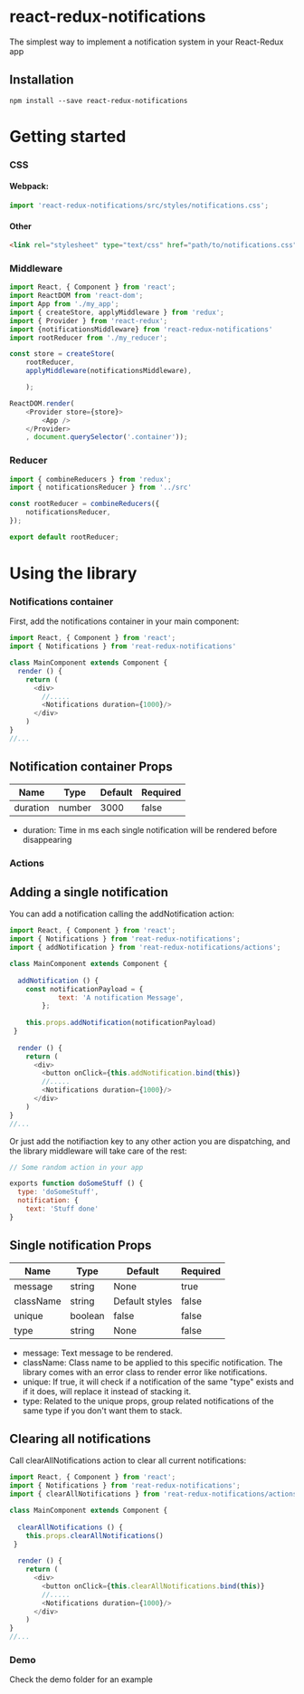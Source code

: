 # react-redux-notifications
The simplest way to implement a notification system in your React-Redux app

## Installation

```
npm install --save react-redux-notifications
```

# Getting started

### CSS

#### Webpack:
```js
import 'react-redux-notifications/src/styles/notifications.css';
```

#### Other
```html
<link rel="stylesheet" type="text/css" href="path/to/notifications.css">
```

### Middleware

```js
import React, { Component } from 'react';
import ReactDOM from 'react-dom';
import App from './my_app';
import { createStore, applyMiddleware } from 'redux';
import { Provider } from 'react-redux';
import {notificationsMiddleware} from 'react-redux-notifications'
import rootReducer from './my_reducer';

const store = createStore(
    rootReducer,
	applyMiddleware(notificationsMiddleware),

	);

ReactDOM.render(
	<Provider store={store}>
		<App />
	</Provider>
	, document.querySelector('.container'));
```
### Reducer

```js
import { combineReducers } from 'redux';
import { notificationsReducer } from '../src'

const rootReducer = combineReducers({
    notificationsReducer,
});

export default rootReducer;
```
# Using the library

### Notifications container

First, add the notifications container in your main component:

```js
import React, { Component } from 'react';
import { Notifications } from 'reat-redux-notifications'

class MainComponent extends Component {
  render () {
    return (
      <div>
        //.....
        <Notifications duration={1000}/>
      </div>
    )
}
//...
```
## Notification container Props

| Name | Type | Default | Required |
|------|------|---------|----------|
| duration | number | 3000 | false |

- duration: Time in ms each single notification will be rendered before disappearing 

### Actions

## Adding a single notification

You can add a notification calling the addNotification action:

```js
import React, { Component } from 'react';
import { Notifications } from 'reat-redux-notifications';
import { addNotification } from 'reat-redux-notifications/actions';

class MainComponent extends Component {
  
  addNotification () {
    const notificationPayload = {
            text: 'A notification Message',
        };
        
    this.props.addNotification(notificationPayload)
 }
 
  render () {
    return (
      <div>
        <button onClick={this.addNotification.bind(this)}
        //.....
        <Notifications duration={1000}/>
      </div>
    )
}
//...
```

Or just add the notifiaction key to any other action you are dispatching, and the library middleware will take care of the rest:

```js
// Some random action in your app

exports function doSomeStuff () {
  type: 'doSomeStuff',
  notification: {
    text: 'Stuff done'
}
```

## Single notification Props

| Name | Type | Default | Required |
|------|------|---------|----------|
| message | string | None | true |
| className | string | Default styles | false |
| unique | boolean | false | false |
| type | string | None | false |

- message: Text message to be rendered.
- className: Class name to be applied to this specific notification. The library comes with an error class to render error like notifications. 
- unique: If true, it will check if a notification of the same "type" exists and if it does, will replace it instead of stacking it.
- type: Related to the unique props, group related notifications of the same type if you don't want them to stack.


## Clearing all notifications

Call clearAllNotifications action to clear all current notifications:

```js
import React, { Component } from 'react';
import { Notifications } from 'reat-redux-notifications';
import { clearAllNotifications } from 'reat-redux-notifications/actions';

class MainComponent extends Component {
  
  clearAllNotifications () {
    this.props.clearAllNotifications()
 }
 
  render () {
    return (
      <div>
        <button onClick={this.clearAllNotifications.bind(this)}
        //.....
        <Notifications duration={1000}/>
      </div>
    )
}
//...
```

### Demo

Check the demo folder for an example
